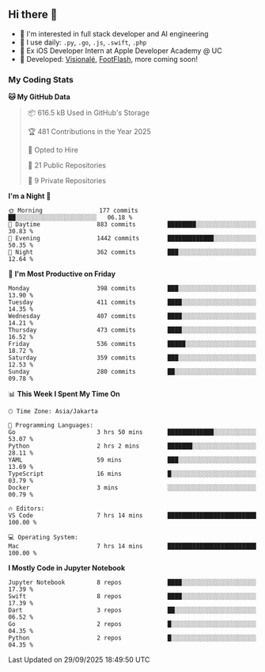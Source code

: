 ## Hi there 👋

- 🤖 I'm interested in full stack developer and AI engineering
- 🌱 I use daily: `.py`, `.go`, `.js`, `.swift`, `.php`
- 🍎 Ex iOS Developer Intern at Apple Developer Academy @ UC
- 🔨 Developed: [Visionalé](https://apps.apple.com/id/app/visional%C3%A9/id6737191146), [FootFlash](https://apps.apple.com/id/app/footflash/id6550905078), more coming soon!

### My Coding Stats

<!--START_SECTION:waka-->
**🐱 My GitHub Data** 

> 📦 616.5 kB Used in GitHub's Storage 
 > 
> 🏆 481 Contributions in the Year 2025
 > 
> 💼 Opted to Hire
 > 
> 📜 21 Public Repositories 
 > 
> 🔑 9 Private Repositories 
 > 
**I'm a Night 🦉** 

```text
🌞 Morning                177 commits         ██░░░░░░░░░░░░░░░░░░░░░░░   06.18 % 
🌆 Daytime                883 commits         ████████░░░░░░░░░░░░░░░░░   30.83 % 
🌃 Evening                1442 commits        █████████████░░░░░░░░░░░░   50.35 % 
🌙 Night                  362 commits         ███░░░░░░░░░░░░░░░░░░░░░░   12.64 % 
```
📅 **I'm Most Productive on Friday** 

```text
Monday                   398 commits         ███░░░░░░░░░░░░░░░░░░░░░░   13.90 % 
Tuesday                  411 commits         ████░░░░░░░░░░░░░░░░░░░░░   14.35 % 
Wednesday                407 commits         ████░░░░░░░░░░░░░░░░░░░░░   14.21 % 
Thursday                 473 commits         ████░░░░░░░░░░░░░░░░░░░░░   16.52 % 
Friday                   536 commits         █████░░░░░░░░░░░░░░░░░░░░   18.72 % 
Saturday                 359 commits         ███░░░░░░░░░░░░░░░░░░░░░░   12.53 % 
Sunday                   280 commits         ██░░░░░░░░░░░░░░░░░░░░░░░   09.78 % 
```


📊 **This Week I Spent My Time On** 

```text
🕑︎ Time Zone: Asia/Jakarta

💬 Programming Languages: 
Go                       3 hrs 50 mins       █████████████░░░░░░░░░░░░   53.07 % 
Python                   2 hrs 2 mins        ███████░░░░░░░░░░░░░░░░░░   28.11 % 
YAML                     59 mins             ███░░░░░░░░░░░░░░░░░░░░░░   13.69 % 
TypeScript               16 mins             █░░░░░░░░░░░░░░░░░░░░░░░░   03.79 % 
Docker                   3 mins              ░░░░░░░░░░░░░░░░░░░░░░░░░   00.79 % 

🔥 Editors: 
VS Code                  7 hrs 14 mins       █████████████████████████   100.00 % 

💻 Operating System: 
Mac                      7 hrs 14 mins       █████████████████████████   100.00 % 
```

**I Mostly Code in Jupyter Notebook** 

```text
Jupyter Notebook         8 repos             ████░░░░░░░░░░░░░░░░░░░░░   17.39 % 
Swift                    8 repos             ████░░░░░░░░░░░░░░░░░░░░░   17.39 % 
Dart                     3 repos             ██░░░░░░░░░░░░░░░░░░░░░░░   06.52 % 
Go                       2 repos             █░░░░░░░░░░░░░░░░░░░░░░░░   04.35 % 
Python                   2 repos             █░░░░░░░░░░░░░░░░░░░░░░░░   04.35 % 
```




 Last Updated on 29/09/2025 18:49:50 UTC
<!--END_SECTION:waka-->

<!--
**nico-samuelson/nico-samuelson** is a ✨ _special_ ✨ repository because its `README.md` (this file) appears on your GitHub profile.

Here are some ideas to get you started:

- 🔭 I’m currently working on ...
- 🌱 I’m currently learning ...
- 👯 I’m looking to collaborate on ...
- 🤔 I’m looking for help with ...
- 💬 Ask me about ...
- 📫 How to reach me: ...
- 😄 Pronouns: ...
- ⚡ Fun fact: ...
-->
